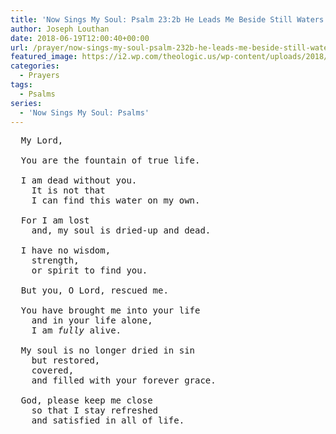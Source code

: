 ```yaml
---
title: 'Now Sings My Soul: Psalm 23:2b He Leads Me Beside Still Waters'
author: Joseph Louthan
date: 2018-06-19T12:00:40+00:00
url: /prayer/now-sings-my-soul-psalm-232b-he-leads-me-beside-still-waters/
featured_image: https://i2.wp.com/theologic.us/wp-content/uploads/2018/06/DSC00791.jpg?resize=825%2C510
categories:
  - Prayers
tags:
  - Psalms
series:
  - 'Now Sings My Soul: Psalms'
---
```

<pre>
  My Lord,
  
  You are the fountain of true life. 

  I am dead without you. 
  	It is not that 
    I can find this water on my own. 

  For I am lost
    and, my soul is dried-up and dead. 

  I have no wisdom, 
  	strength, 
  	or spirit to find you.
  
  But you, O Lord, rescued me.
  
  You have brought me into your life 
  	and in your life alone, 
  	I am <em>fully</em> alive. 

  My soul is no longer dried in sin 
  	but restored, 
  	covered, 
  	and filled with your forever grace.
  
  God, please keep me close 
  	so that I stay refreshed 
  	and satisfied in all of life.
  
</pre>